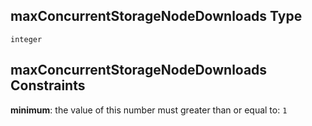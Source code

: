## maxConcurrentStorageNodeDownloads Type

`integer`

## maxConcurrentStorageNodeDownloads Constraints

**minimum**: the value of this number must greater than or equal to: `1`
